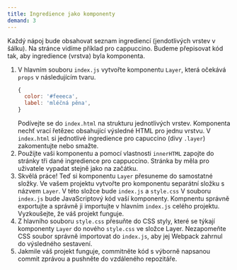 ```yaml
---
title: Ingredience jako komponenty
demand: 3
---
```


Každý nápoj bude obsahovat seznam ingrediencí (jendotlivých vrstev v šálku). Na stránce vidíme příklad pro cappuccino. Budeme přepisovat kód tak, aby ingredience (vrstva) byla komponenta.

1. V hlavním souboru `index.js` vytvořte komponentu `Layer`, která očekává `props` v následujícím tvaru.
   ```js
   {
     color: '#feeeca',
     label: 'mléčná pěna',
   }
   ```
   Podívejte se do `index.html` na strukturu jednotlivých vrstev. Komponenta nechť vrací řetězec obsahující výsledné HTML pro jednu vrstvu. V `index.html` si jednotlivé ingredience pro capuccino (divy `.layer`) zakomentujte nebo smažte.
1. Použijte vaši komponentu a pomocí vlastnosti `innerHTML` zapojte do stránky tři dané ingredience pro cappuccino. Stránka by měla pro uživatele vypadat stejně jako na začátku.
1. Skvělá práce! Teď si komponentu `Layer` přesuneme do samostatné složky. Ve vašem projektu vytvořte pro komponentu separátní složku s názvem `Layer`. V této složce bude `index.js` a `style.css` V souboru `index.js` bude JavaScriptový kód vaší komponenty. Kompnentu správně exportujte a správně ji importujte v hlavním `index.js` celého projektu. Vyzkoušejte, že váš projekt funguje.
1. Z hlavního souboru `style.css` přesuňte do CSS styly, které se týkají komponenty `Layer` do nového `style.css` ve složce Layer. Nezapomeňte CSS soubor správně importovat do `index.js`, aby jej Webpack zahrnul do výsledného sestavení.
1. Jakmile váš projekt funguje, commitněte kód s výborně napsanou commit zprávou a pushněte do vzdáleného repozitáře.

